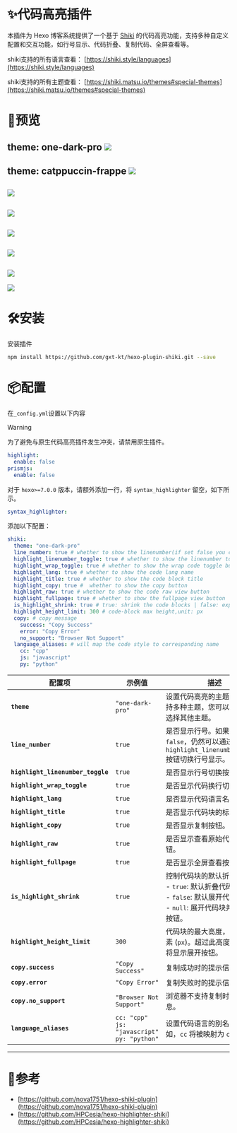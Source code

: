# ✨代码高亮插件

本插件为 Hexo 博客系统提供了一个基于 [Shiki](https://shiki.style/) 的代码高亮功能，支持多种自定义配置和交互功能，如行号显示、代码折叠、复制代码、全屏查看等。

shiki支持的所有语言查看： [https://shiki.style/languages](https://shiki.style/languages)

shiki支持的所有主题查看： [https://shiki.matsu.io/themes#special-themes](https://shiki.matsu.io/themes#special-themes)

# 🌟预览

theme: **one-dark-pro**
![](./docs/one-dark-pro.png)
---
theme: **catppuccin-frappe**
![](./docs/catppuccin-frappe.png)
---
![](./docs/basic_demo.png)
---
![](./docs/toggle_linenumber_show.png)
---
![](./docs/toggle_code_wrap.png)
---
![](./docs/raw_code_viewer.png)
---
![](./docs/toggle_expand_code.png)
---
![](./docs/toggle_shrink_code.png)

# 🛠️安装


安装插件
```bash install
npm install https://github.com/gxt-kt/hexo-plugin-shiki.git --save
```

# 📦配置

在`_config.yml`设置以下内容

> [!WARNING]
> 为了避免与原生代码高亮插件发生冲突，请禁用原生插件。
>
> ```yml
> highlight:
>   enable: false
> prismjs:
>   enable: false
> ```
>
> 对于 `hexo>=7.0.0` 版本，请额外添加一行，将 `syntax_highlighter` 留空，如下所示。
>
> ```yml
> syntax_highlighter:
> ```

添加以下配置：

```yaml config in _config.yml
shiki:
  theme: "one-dark-pro"
  line_number: true # whether to show the linenumber(if set false you can still toggle linenumber show by highlight_linenumber_toggle)
  highlight_linenumber_toggle: true # whether to show the linenumber toggle button
  highlight_wrap_toggle: true # whether to show the wrap code toggle button
  highlight_lang: true # whether to show the code lang name
  highlight_title: true # whether to show the code block title
  highlight_copy: true #  whether to show the copy button
  highlight_raw: true # whether to show the code raw view button
  highlight_fullpage: true # whether to show the fullpage view button
  is_highlight_shrink: true # true: shrink the code blocks | false: expand the code blocks | null: expand code blocks and hide the button
  highlight_height_limit: 300 # code-block max height,unit: px
  copy: # copy message
    success: "Copy Success"
    error: "Copy Error"
    no_support: "Browser Not Support"
  language_aliases: # will map the code style to corresponding name
    cc: "cpp"
    js: "javascript"
    py: "python"
```

| 配置项                            | 示例值                                              | 描述                                                         |
| --------------------------------- | --------------------------------------------------- | ------------------------------------------------------------ |
| **`theme`**                       | `"one-dark-pro"`                                    | 设置代码高亮的主题。Shiki 支持多种主题，您可以根据需要选择其他主题。 |
| **`line_number`**                 | `true`                                              | 是否显示行号。如果设置为 `false`，仍然可以通过 `highlight_linenumber_toggle` 按钮切换行号显示。 |
| **`highlight_linenumber_toggle`** | `true`                                              | 是否显示行号切换按钮。                                       |
| **`highlight_wrap_toggle`**       | `true`                                              | 是否显示代码换行切换按钮。                                   |
| **`highlight_lang`**              | `true`                                              | 是否显示代码语言名称。                                       |
| **`highlight_title`**             | `true`                                              | 是否显示代码块的标题。                                       |
| **`highlight_copy`**              | `true`                                              | 是否显示复制按钮。                                           |
| **`highlight_raw`**               | `true`                                              | 是否显示查看原始代码的按钮。                                 |
| **`highlight_fullpage`**          | `true`                                              | 是否显示全屏查看按钮。                                       |
| **`is_highlight_shrink`**         | `true`                                              | 控制代码块的默认折叠状态：<br> - `true`: 默认折叠代码块。<br> - `false`: 默认展开代码块。<br> - `null`: 展开代码块并隐藏折叠按钮。 |
| **`highlight_height_limit`**      | `300`                                               | 代码块的最大高度，单位为像素 (`px`)。超过此高度的代码块将显示展开按钮。 |
| **`copy.success`**                | `"Copy Success"`                                    | 复制成功时的提示信息。                                       |
| **`copy.error`**                  | `"Copy Error"`                                      | 复制失败时的提示信息。                                       |
| **`copy.no_support`**             | `"Browser Not Support"`                             | 浏览器不支持复制时的提示信息。                               |
| **`language_aliases`**            | `cc: "cpp"`<br>`js: "javascript"`<br>`py: "python"` | 设置代码语言的别名映射。例如，`cc` 将被映射为 `cpp`。        |


---


# 🚀参考
- [https://github.com/nova1751/hexo-shiki-plugin](https://github.com/nova1751/hexo-shiki-plugin)
- [https://github.com/HPCesia/hexo-highlighter-shiki](https://github.com/HPCesia/hexo-highlighter-shiki)
